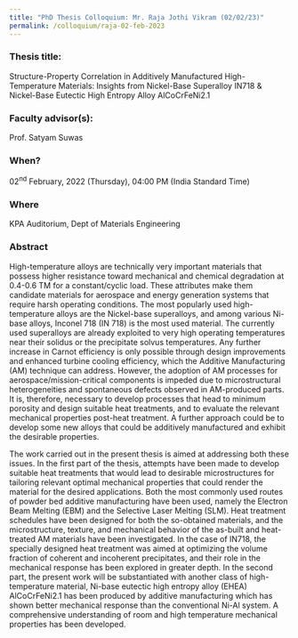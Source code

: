 ```yaml
---
title: "PhD Thesis Colloquium: Mr. Raja Jothi Vikram (02/02/23)"
permalink: /colloquium/raja-02-feb-2023
---
```

### Thesis title:
Structure-Property Correlation in Additively Manufactured High-Temperature Materials: Insights from Nickel-Base Superalloy IN718 & Nickel-Base Eutectic High Entropy Alloy AlCoCrFeNi2.1

### Faculty advisor(s):
Prof. Satyam Suwas 

### When?
02<sup>nd</sup> February, 2022 (Thursday), 04:00 PM (India Standard Time)

### Where
KPA Auditorium, Dept of Materials Engineering

### Abstract
High-temperature alloys are technically very important materials that possess higher resistance toward mechanical and chemical degradation at 0.4-0.6 TM for a constant/cyclic load. These attributes make them candidate materials for aerospace and energy generation systems that require harsh operating conditions. The most popularly used high-temperature alloys are the Nickel-base superalloys, and among various Ni-base alloys, Inconel 718 (IN 718) is the most used material. The currently used superalloys are already exploited to very high operating temperatures near their solidus or the precipitate solvus temperatures. Any further increase in Carnot efficiency is only possible through design improvements and enhanced turbine cooling efficiency, which the Additive Manufacturing (AM) technique can address. However, the adoption of AM processes for aerospace/mission-critical components is impeded due to microstructural heterogeneities and spontaneous defects observed in AM-produced parts. It is, therefore, necessary to develop processes that head to minimum porosity and design suitable heat treatments, and to evaluate the relevant mechanical properties post-heat treatment. A further approach could be to develop some new alloys that could be additively manufactured and exhibit the desirable properties. 
 
The work carried out in the present thesis is aimed at addressing both these issues. In the first part of the thesis, attempts have been made to develop suitable heat treatments that would lead to desirable microstructures for tailoring relevant optimal mechanical properties that could render the material for the desired applications. Both the most commonly used routes of powder bed additive manufacturing have been used, namely the Electron Beam Melting (EBM) and the Selective Laser Melting (SLM). Heat treatment schedules have been designed for both the so-obtained materials, and the microstructure, texture, and mechanical behavior of the as-built and heat-treated AM materials have been investigated. In the case of IN718, the specially designed heat treatment was aimed at optimizing the volume fraction of coherent and incoherent precipitates, and their role in the mechanical response has been explored in greater depth. In the second part, the present work will be substantiated with another class of high-temperature material, Ni-base eutectic high entropy alloy (EHEA) AlCoCrFeNi2.1 has been produced by additive manufacturing which has shown better mechanical response than the conventional Ni-Al system. A comprehensive understanding of room and high temperature mechanical properties has been developed. 